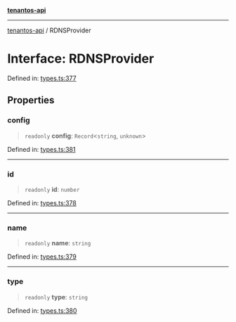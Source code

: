 [**tenantos-api**](../README.md)

***

[tenantos-api](../globals.md) / RDNSProvider

# Interface: RDNSProvider

Defined in: [types.ts:377](https://github.com/shadmanZero/tenantos-api/blob/fe61944d7cb3ee6cc3061a8309e45287291cb501/src/types.ts#L377)

## Properties

### config

> `readonly` **config**: `Record`\<`string`, `unknown`\>

Defined in: [types.ts:381](https://github.com/shadmanZero/tenantos-api/blob/fe61944d7cb3ee6cc3061a8309e45287291cb501/src/types.ts#L381)

***

### id

> `readonly` **id**: `number`

Defined in: [types.ts:378](https://github.com/shadmanZero/tenantos-api/blob/fe61944d7cb3ee6cc3061a8309e45287291cb501/src/types.ts#L378)

***

### name

> `readonly` **name**: `string`

Defined in: [types.ts:379](https://github.com/shadmanZero/tenantos-api/blob/fe61944d7cb3ee6cc3061a8309e45287291cb501/src/types.ts#L379)

***

### type

> `readonly` **type**: `string`

Defined in: [types.ts:380](https://github.com/shadmanZero/tenantos-api/blob/fe61944d7cb3ee6cc3061a8309e45287291cb501/src/types.ts#L380)
